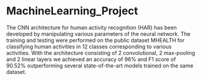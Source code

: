 # MachineLearning_Project
The CNN architecture for human activity recognition (HAR) has been developed by manipulating various parameters of the neural network. The training and testing were performed on the public dataset MHEALTH for classifying human activities in 12 classes corresponding to various activities. With the architecture consisting of 2 convolutional, 2 max-pooling and 2 linear layers we achieved an accuracy of 96% and F1 score of 90.52% outperforming several state-of-the-art models trained on the same dataset.
